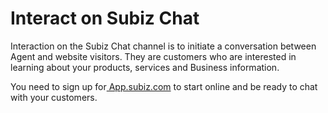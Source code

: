 # Interact on Subiz Chat

Interaction on the Subiz Chat channel is to initiate a conversation between Agent and website visitors. They are customers who are interested in learning about your products, services and Business information.

You need to sign up for[ App.subiz.com](https://app.subiz.com) to start online and be ready to chat with your customers.




